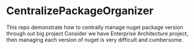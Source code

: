 # CentralizePackageOrganizer
This repo demonstrate how to centrally manage nuget package version through out big project 
Consider we have Enterprise Architecture project, then managing each version of nuget is very difficult and cumbersome.
